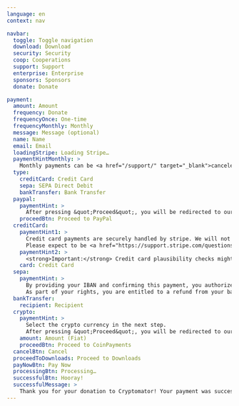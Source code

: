 ```yaml
---
language: en
context: nav

navbar:
  toggle: Toggle navigation
  download: Download
  security: Security
  coop: Cooperations
  support: Support
  enterprise: Enterprise
  sponsors: Sponsors
  donate: Donate

payment:
  amount: Amount
  frequency: Donate
  frequencyOnce: One-time
  frequencyMonthly: Monthly
  message: Message (optional)
  name: Name
  email: Email
  loadingStripe: Loading Stripe…
  paymentHintMonthly: >
    Monthly payments can be <a href="/support/" target="_blank">canceled</a> anytime.
  type:
    creditCard: Credit Card
    sepa: SEPA Direct Debit
    bankTransfer: Bank Transfer
  paypal:
    paymentHint: >
      After pressing &quot;Proceed&quot;, you will be redirected to our PayPal site.
    proceedBtn: Proceed to PayPal
  creditCard:
    paymentHint1: >
      Credit card payments are securely handled by stripe. We will not be able to see your card number or CVC.
      Please expect to be <a href="https://support.stripe.com/questions/i-have-a-charge-on-my-card-from-stripe-but-i-m-not-a-stripe-user" target="_blank">charged by Stripe</a>.
    paymentHint2: >
      <strong>Important:</strong> Credit card plausibility checks might fail when using anonymizing services such as proxies or Tor.
    card: Credit Card
  sepa:
    paymentHint: >
      By providing your IBAN and confirming this payment, you authorize Skymatic UG and <a href="https://stripe.com" target="_blank">Stripe</a>, our payment service provider to send instructions to your bank to debit your account and your bank to debit your account in accordance with the instructions from Skymatic UG and Stripe.
      As part of your rights, you are entitled to a refund from your bank under the terms and conditions of your agreement with your bank. A refund must be claimed within 8 weeks starting from the date on which your account was debited.
  bankTransfer:
    recipient: Recipient
  crypto:
    paymentHint: >
      Select the crypto currency in the next step.
      After pressing &quot;Proceed&quot;, you will be redirected to our CoinPayments site.
    amount: Amount (Fiat)
    proceedBtn: Proceed to CoinPayments
  cancelBtn: Cancel
  proceedToDownloads: Proceed to Downloads
  payNowBtn: Pay Now
  processingBtn: Processing…
  successfulBtn: Hooray!
  successfulMessage: >
    Thank you for your donation to Cryptomator! Your payment was successful and you'll get to the Downloads page in the next step. Happy crypting! :tada:
---
```

